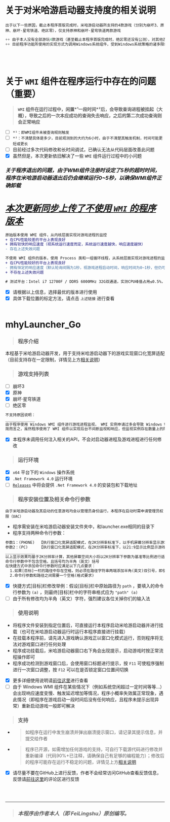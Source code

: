 # __关于对米哈游启动器支持度的相关说明__
`出于以下一些原因，截止本程序首版完成时，米哈游启动器所支持的4款游戏（分别为崩坏3、原神、崩坏·星穹铁道、绝区零），仅支持原神和崩坏·星穹铁道两款游戏`  
```C
++ 由于本人没有全部游玩4款游戏（甚至截止本程序首版完成时，绝区零还没有公测），对其他游戏进行支持成本开销太大且没有办法保证适配性
++ 目前程序功能所使用的实现方式为调用Windows系统组件，受到Windows系统策略的诸多限制，如果增加游戏支持会导致出现可以预见的系统错误（下方会进行详细说明）
```
<br></br>
# __关于 `WMI` 组件在程序运行中存在的问题（重要）__
> __`WMI` 组件在运行过程中，闲置&#42;¹一段时间&#42;²后，会导致查询进程被挂起（大概），导致之后的一次本应成功的查询失去响应，之后的第二次成功查询则会正常响应__
- [ ] `*¹：即WMI组件未被查询规则触发`
- [ ] `*²：不清楚具体是多少，目前观测到的大约为6小时，由于不清楚其触发机制，时间可能更短或更长`
- [ ] 目前经过多次代码修改和长时间调试，已确认无法从代码层面改善此问题
- [x] 虽然但是，本次更新依旧解决了一些 `WMI` 组件运行过程中的小问题
### **_关于程序退出的问题，由于WMI组件注册时设定了5秒的超时时间，程序在米哈游启动器退出后仍会继续运行0~5秒，以确保WMI组件正确卸载_**
# **_[本次更新同步上传了不使用 `WMI` 的程序版本](https://github.com/FeiLingshu/mhyLauncher_Go/tree/mhyLauncher_Go_NoWMI)_**
```diff
原始版本使用 WMI 组件，从内核层面实现对游戏进程的监控
+ 在CPU性能较差的平台上表现良好
+ 拥有较快的响应速度（视系统运行速度而定，系统运行速度越快，响应速度越快）
- 存在上述失效问题

不使用 WMI 组件的版本，使用 Process 类和一组循环线程，从系统层面实现对游戏进程的监控
+ 在CPU性能较好的平台上表现良好
- 拥有恒定的响应速度（默认轮询间隔为1秒，视游戏进程启动时间，响应时间为0~1秒，但仍可满足程序运行需求）
+ 不存在上述失效问题

# 测试平台：Intel i7 12700F / DDR5 6000MHz 32G双通道，实测CPU峰值占用≤0.5%，绝大部分时间CPU占用为0%
```
- [x] 请根据以上信息，选择最优的版本进行使用
- [x] 具体下载位置的标定方法，请点击 `上述链接` 进行查看
<br></br>
# __mhyLauncher_Go__
> ### __程序介绍__
本程基于米哈游启动器开发，用于支持米哈游启动器下的游戏实现窗口化宽屏适配（目前支持存在一定限制，详情见上方[相关说明](#关于对米哈游启动器支持度的相关说明)）
> ### __游戏支持列表__
- [ ] 崩坏3
- [x] 原神
- [x] 崩坏·星穹铁道
- [ ] 绝区零
```html
不支持原因说明：
_____________
由于程序使用 Windows WMI 组件进行游戏进程监视， WMI 实例申请过多会导致 Windows WMI 组件抛出异常[配额冲突]
简而言之，虽然程序使用了 WMI 组件以实现后台不间断监视和响应，但监视实例存在数量上的限制
```
- [x] 本程序未调用任何注入相关的API，不会对启动器进程及游戏进程进行任何修改
> ### __运行环境__
- [x] `x64` 平台下的 `Windows` 操作系统
- [x] `.Net Framework 4.0` 运行环境
- [ ] [`Releases`](../../releases) 中将会提供 `.Net Framework 4.0` 的安装包和下载地址
> ### __程序安装位置及相关命令行参数__
`由于米哈游启动器及其启动的任意游戏均会以管理员身份运行，本程序在启动时需申请管理员权限（UAC）`  
* 程序需安装在米哈游启动器安装文件夹中，和launcher.exe相同的目录下
* 程序支持两种命令行参数：
```html
参数1：(PHONE)  【执行窗口化宽屏适配模式，在2K分辨率标准下，以手机屏幕分辨率显示游戏画面，显示分辨率为2400×1080】
参数2：(PC)     【执行窗口化宽屏适配模式，在2K分辨率标准下，以21:9显示比例显示游戏画面，显示分辨率为2520×1080】  
_____________
以上显示效果均基于2K分辨率计算，其他屏幕空间大小将以2K分辨率下参数为基准等比例进行适配
命令行参数中不包含空格，且括号均为半角（英文）括号
在快捷方式中添加命令行参数时应满足以下几点要求：
  1.如果[目标]一栏的路径中存在空格，则必须在路径字符串两端添加半角(英文)双引号，即使没有空格也推荐加上(没别的意思，纯纯代码洁癖)
  2.命令行参数和路径之间需要一个空格(格式要求)
```
- [x] 快捷方式[目标]栏修改举例：假设[目标]栏中原始路径为 `path` ，要填入的命令行参数为 `(a)` ，则最终[目标]栏中的字符串格式应为 `"path" (a)`
- [ ] 由于所有修改均为半角（英文）字符，强烈建议各位关掉你们的输入法
> ### __使用说明__
* 将程序文件安装到指定位置后，可直接运行本程序启动米哈游启动器并进行挂载（也可在米哈游启动器运行时运行本程序直接进行挂载）
* 在挂载本程序前，请先进入游戏确认游戏正以窗口化模式运行，否则程序将无法对游戏窗口进行任何处理
* 程序成功挂载后，米哈游启动器窗口右下角会出现提示，启动游戏时按正常流程操作即可
* 程序成功检测到游戏窗口后，会使用窗口标题进行提示，按 `F11` 可使程序强制进行一次窗口调整，按 `F12` 可以在是否锁定窗口位置间切换
- [x] 更多详细使用说明请[前往这里](https://www.bilibili.com/video/BV1L4gjedEWh)进行查看
- [ ] 由于 Windows WMI 组件在某些情况下（例如系统空闲超过一定时间等等...）会出现响应速度变慢、触发延迟增加等情况，程序小概率失效属正常现象，遇此情况（即程序在游戏启动一段时间后没有任何响应，且程序未提示出现异常）重新启动游戏一般即可解决
> ### __支持__
* > 如程序在运行中发生崩溃并弹出崩溃提示窗口，请记录其提示信息，并提交给作者  
* > 程序已开源，如需增加任何游戏的支持，可自行下载源代码进行修改并重新编译（代码90%+已注释，请确保自己有足够的编程能力）；修改后的程序可能存在运行不稳定的问题，详情见上方[相关说明](#关于对米哈游启动器支持度的相关说明)
- [x] 请尽量不要在GitHub上进行反馈，作者不会经常访问GitHub查看反馈信息，反馈请[前往这里](https://www.bilibili.com/video/BV1L4gjedEWh)的评论区进行反馈




<br></br>
___
> ### **_本程序由作者本人（即 FeiLingshu）原创编写。_**
